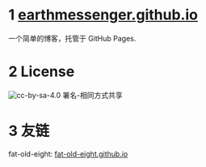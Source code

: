# 1 [earthmessenger.github.io](//earthmessenger.github.io)

一个简单的博客，托管于 GitHub Pages.

# 2 License

![cc-by-sa-4.0](https://licensebuttons.net/l/by-sa/4.0/88x31.png) 署名-相同方式共享 

# 3 友链

fat-old-eight: [fat-old-eight.github.io](//fat-old-eight.github.io/)